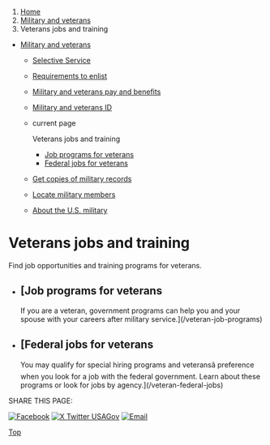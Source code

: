 1. [Home](/)
2. [Military and veterans](/military-and-veterans)
3. Veterans jobs and training

* [Military and veterans](/military-and-veterans)
  + [Selective Service](/selective-service)
  + [Requirements to enlist](/military-requirements)
  + [Military and veterans pay and benefits](/military-pay-benefits)
  + [Military and veterans ID](/military-veterans-id)
  + current page

    Veterans jobs and training

    - [Job programs for veterans](/veteran-job-programs)
    - [Federal jobs for veterans](/veteran-federal-jobs)
  + [Get copies of military records](/military-records)
  + [Locate military members](/locate-military-members)
  + [About the U.S. military](/us-military)

Veterans jobs and training
==========================

Find job opportunities and training programs for veterans.

* [Job programs for veterans
  -------------------------

  If you are a veteran, government programs can help you and your spouse with your careers after military service.](/veteran-job-programs)
* [Federal jobs for veterans
  -------------------------

  You may qualify for special hiring programs and veteransâ preference when you look for a job with the federal government. Learn about these programs or look for jobs by agency.](/veteran-federal-jobs)

SHARE THIS PAGE:

[![Facebook](/themes/custom/usagov/images/social-media-icons/Facebook_Icon.svg)](https://www.facebook.com/sharer/sharer.php?u=https://www.usa.gov/veteran-jobs-training&v=3)
[![X Twitter USAGov](/themes/custom/usagov/images/social-media-icons/X_Twitter_Icon.svg?version=2)](https://twitter.com/intent/tweet?source=webclient&text=https://www.usa.gov/veteran-jobs-training)
[![Email](/themes/custom/usagov/images/social-media-icons/Email_Icon.svg?version=2)](mailto:?subject=https://www.usa.gov/veteran-jobs-training)

[Top](#main-content)